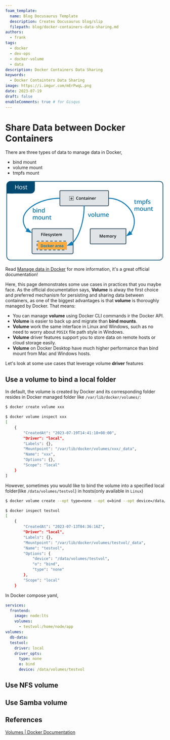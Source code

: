 ```yaml
---
foam_template:
  name: Blog Docusaurus Template
  description: Creates Docusaurus blog/slip
  filepath: blog/docker-containers-data-sharing.md
authors:
  - frank
tags:
  - docker
  - dev-ops
  - docker-volume
  - data
description: Docker Containers Data Sharing
keywords:
  - Docker Containters Data Sharing
image: https://i.imgur.com/mErPwqL.png
date: 2023-07-19
draft: false
enableComments: true # for Gisqus
---
```


# Share Data between Docker Containers

There are three types of data to manage data in Docker,

- bind mount
- volume mount
- tmpfs mount

![](../attachments/images/types-of-mounts-volume.png)

Read [Manage data in Docker](https://docs.docker.com/storage/) for more information, it's a great official documentation!

Here, this page demonstrates some use cases in practices that you maybe face. As the official documentation says, **Volume** is alway the first choice and preferred mechanism for persisting and sharing data between containers, as one of the biggest advantages is that **volume** is thoroughly managed by Docker. That means:

- You can manage **volume** using Docker CLI commands ir the Docker API.
- **Volume** is easier to back up and migrate than **bind mounts**.
- **Volume** work the same interface in Linux and Windows, such as no need to worry about `POSIX` file path style in Windows.
- **Volume** driver features support you to store data on remote hosts or cloud storage easily.
- **Volume** on Docker Desktop have much higher performance than bind mount from Mac and Windows hosts.

Let's look at some use cases that leverage volume **driver** features

## Use a volume to bind a local folder

In default, the volume is created by Docker and its corresponding folder resides in Docker managed folder like `/var/lib/docker/volumes/`:

```sh
$ docker create volume xxx
```

```sh
$ docker volume inspect xxx
[
    {
        "CreatedAt": "2023-07-19T14:41:18+08:00",
        "Driver": "local",
        "Labels": {},
        "Mountpoint": "/var/lib/docker/volumes/xxx/_data",
        "Name": "xxx",
        "Options": {},
        "Scope": "local"
    }
]
```

However, sometimes you would like to bind the volume into a specified local folder(like `/data/volumes/testvol`) in hosts(only available in `Linux`)

```sh
$ docker volume create --opt type=none --opt o=bind --opt device=/data/volumes/testvol testvol
```

```sh
$ docker inspect testvol
[
    {
        "CreatedAt": "2023-07-13T04:36:16Z",
        "Driver": "local",
        "Labels": {},
        "Mountpoint": "/var/lib/docker/volumes/testvol/_data",
        "Name": "testvol",
        "Options": {
            "device": "/data/volumes/testvol",
            "o": "bind",
            "type": "none"
        },
        "Scope": "local"
    }
```

In Docker compose yaml,

```yml
services:
  frontend:
    image: node:lts
    volumes:
      - testvol:/home/node/app
volumes:
  db-data:
  testvol:
    driver: local
    driver_opts:
      type: none
      o: bind
      device: /data/volumes/testvol
```

## Use NFS volume

## Use Samba volume

## References

[Volumes | Docker Documentation](https://docs.docker.com/storage/volumes/#share-data-between-machines)